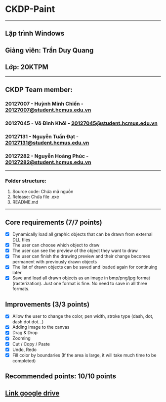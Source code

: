 # CKDP-Paint

---

## Lập trình Windows

## Giảng viên: Trần Duy Quang

## Lớp: 20KTPM

---

## CKDP Team member:

### 20127007 - Huỳnh Minh Chiến - 20127007@student.hcmus.edu.vn

### 20127045 - Võ Đình Khôi - 20127045@student.hcmus.edu.vn

### 20127131 - Nguyễn Tuấn Đạt - 20127131@student.hcmus.edu.vn

### 20127282 - Nguyễn Hoàng Phúc - 20127282@student.hcmus.edu.vn

---

### Folder structure:

1. Source code: Chứa mã nguồn
2. Release: Chứa file .exe
3. README.md

---

## Core requirements (7/7 points)

- [x] Dynamically load all graphic objects that can be drawn from external DLL files
- [x] The user can choose which object to draw
- [x] The user can see the preview of the object they want to draw
- [x] The user can finish the drawing preview and their change becomes permanent with previously drawn objects
- [x] The list of drawn objects can be saved and loaded again for continuing later
- [x] Save and load all drawn objects as an image in bmp/png/jpg format (rasterization). Just one format is fine. No need to save in all three formats.

## Improvements (3/3 points)

- [x] Allow the user to change the color, pen width, stroke type (dash, dot, dash dot dot...)
- [x] Adding image to the canvas
- [x] Drag & Drop
- [x] Zooming
- [x] Cut / Copy / Paste
- [x] Undo, Redo
- [x] Fill color by boundaries (If the area is large, it will take much time to be completed)

## Recommended points: 10/10 points

## [Link google drive](https://drive.google.com/drive/folders/15O4kWvrT0DDjAt-PtOc2VaAIybNfXbVy?usp=share_link)
